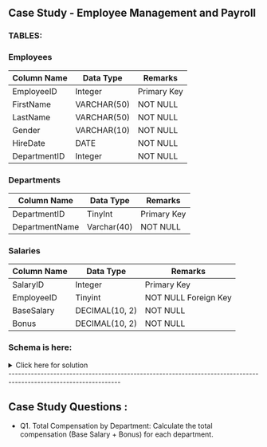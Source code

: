 ## Case Study - Employee Management and Payroll

### TABLES:

### Employees

|Column Name |	Data Type	 | Remarks |
|------------|-------------|---------|
|EmployeeID	       |   Integer	 | Primary Key
|FirstName	 |  VARCHAR(50)|	NOT NULL 
|LastName	   |  VARCHAR(50)	   | NOT NULL
|Gender	       | VARCHAR(10)	 | NOT NULL
|HireDate	 |  DATE|	NOT NULL 
|DepartmentID	   |  Integer	   | NOT NULL

### Departments

|Column Name 	|Data Type	|Remarks|
|-------------|-----------|-------|
|DepartmentID	|TinyInt	|Primary Key
|DepartmentName	|Varchar(40)	|NOT NULL

### Salaries 

|Column Name 	|Data Type	|Remarks|
|-------------|-----------|-------|
|SalaryID	|Integer	|Primary Key
|EmployeeID	|Tinyint	|NOT NULL Foreign Key
|BaseSalary	|DECIMAL(10, 2)	|NOT NULL
|Bonus	|DECIMAL(10, 2)	|NOT NULL

### Schema is here: 

<details>
	<summary>Click here for solution</summary>
	
```sql
-- All tables and respective records for the tables

DROP TABLE IF EXISTS Employees;
CREATE TABLE Employees (
    EmployeeID INT PRIMARY KEY,
    FirstName VARCHAR(15),
    LastName VARCHAR(15),
    Gender VARCHAR(6),
    HireDate DATE,
    DepartmentID INT
);

INSERT INTO Employees (EmployeeID, FirstName, LastName, Gender, HireDate, DepartmentID) 
	VALUES
(1, 'John', 'Doe', 'Male', '2020-01-15', 1),
(2, 'Jane', 'Smith', 'Female', '2019-07-23', 2),
(3, 'Robert', 'Johnson', 'Male', '2018-03-12', 3),
(4, 'Emily', 'Davis', 'Female', '2021-09-05', 1),
(5, 'Michael', 'Wilson', 'Male', '2020-11-11', 2),
(6, 'Sophia', 'Martinez', 'Female', '2022-04-17', 3),
(7, 'David', 'Lee', 'Male', '2020-02-20', 1),
(8, 'Laura', 'Walker', 'Female', '2019-11-30', 2),
(9, 'James', 'Brown', 'Male', '2018-07-15', 3);

DROP TABLE IF EXISTS Departments;
CREATE TABLE Departments (
    DepartmentID INT PRIMARY KEY,
    DepartmentName VARCHAR(27)
);

INSERT INTO Departments (DepartmentID, DepartmentName) 
	VALUES
(1, 'Human Resources'),
(2, 'Finance'),
(3, 'IT'),
(4, 'Marketing'),
(5, 'Sales'),
(6, 'Operations'),
(7, 'Legal'),
(8, 'Customer Support'),
(9, 'R&D');

DROP TABLE IF EXISTS Salaries;
CREATE TABLE Salaries (
    SalaryID INT PRIMARY KEY,
    EmployeeID INT,
    BaseSalary DECIMAL(10, 2),
    Bonus DECIMAL(10, 2),
    FOREIGN KEY (EmployeeID) REFERENCES Employees(EmployeeID)
);

INSERT INTO Salaries (SalaryID, EmployeeID, BaseSalary, Bonus) 
	VALUES
(1, 1, 55000.00, 5000.00),
(2, 2, 60000.00, 7000.00),
(3, 3, 75000.00, 8000.00),
(4, 4, 52000.00, 4000.00),
(5, 5, 58000.00, 6000.00),
(6, 6, 72000.00, 7500.00),
(7, 7, 50000.00, 3000.00),
(8, 8, 62000.00, 6500.00),
(9, 9, 68000.00, 7000.00);
```
</details>
-----------------------------------------------------------------------------------------------------------------

## Case Study Questions :

- Q1. Total Compensation by Department: Calculate the total compensation (Base Salary + Bonus) for each department.
```sql

```














